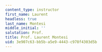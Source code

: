 ```yaml
---
content_type: instructor
first_name: Laurent
headless: true
last_name: Montesi
middle_initial: ''
salutation: Prof.
title: Prof. Laurent Montesi
uid: 3e907c63-bb5b-a5e9-4443-c978f4303d5b
---
```

